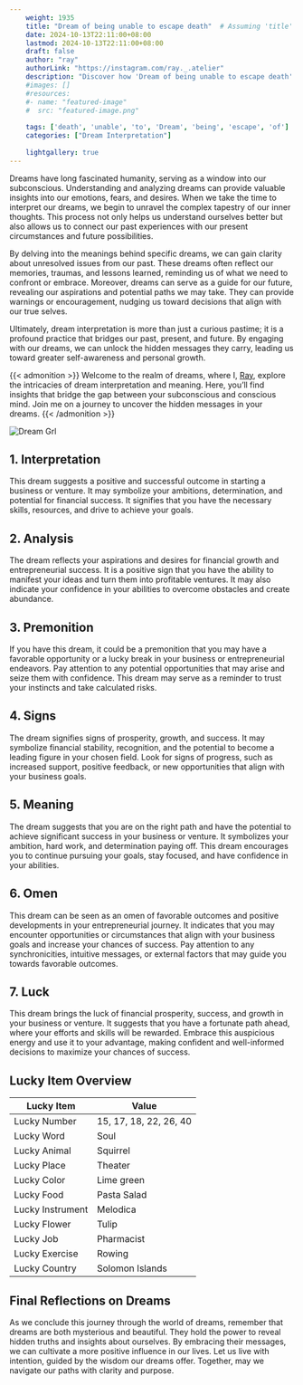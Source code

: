 ```yaml
---
    weight: 1935
    title: "Dream of being unable to escape death"  # Assuming 'title' column exists
    date: 2024-10-13T22:11:00+08:00
    lastmod: 2024-10-13T22:11:00+08:00
    draft: false
    author: "ray"
    authorLink: "https://instagram.com/ray._.atelier"
    description: "Discover how 'Dream of being unable to escape death' can interpret your future and uncover its significant meanings in your life."
    #images: []
    #resources:
    #- name: "featured-image"
    #  src: "featured-image.png"
    
    tags: ['death', 'unable', 'to', 'Dream', 'being', 'escape', 'of']
    categories: ["Dream Interpretation"]
    
    lightgallery: true
---
```

    
Dreams have long fascinated humanity, serving as a window into our subconscious. Understanding and analyzing dreams can provide valuable insights into our emotions, fears, and desires. When we take the time to interpret our dreams, we begin to unravel the complex tapestry of our inner thoughts. This process not only helps us understand ourselves better but also allows us to connect our past experiences with our present circumstances and future possibilities.

By delving into the meanings behind specific dreams, we can gain clarity about unresolved issues from our past. These dreams often reflect our memories, traumas, and lessons learned, reminding us of what we need to confront or embrace. Moreover, dreams can serve as a guide for our future, revealing our aspirations and potential paths we may take. They can provide warnings or encouragement, nudging us toward decisions that align with our true selves.

Ultimately, dream interpretation is more than just a curious pastime; it is a profound practice that bridges our past, present, and future. By engaging with our dreams, we can unlock the hidden messages they carry, leading us toward greater self-awareness and personal growth.

{{< admonition >}}
Welcome to the realm of dreams, where I, [Ray](https://instagram.com/ray._.atelier), explore the intricacies of dream interpretation and meaning. Here, you’ll find insights that bridge the gap between your subconscious and conscious mind. Join me on a journey to uncover the hidden messages in your dreams.
{{< /admonition >}}

![Dream Grl](https://cdn.pixabay.com/photo/2017/11/02/03/35/gothic-2910057_1280.jpg "Dream Grl")

## 1. Interpretation
 This dream suggests a positive and successful outcome in starting a business or venture. It may symbolize your ambitions, determination, and potential for financial success. It signifies that you have the necessary skills, resources, and drive to achieve your goals.

## 2. Analysis
 The dream reflects your aspirations and desires for financial growth and entrepreneurial success. It is a positive sign that you have the ability to manifest your ideas and turn them into profitable ventures. It may also indicate your confidence in your abilities to overcome obstacles and create abundance.

## 3. Premonition
 If you have this dream, it could be a premonition that you may have a favorable opportunity or a lucky break in your business or entrepreneurial endeavors. Pay attention to any potential opportunities that may arise and seize them with confidence. This dream may serve as a reminder to trust your instincts and take calculated risks.

## 4. Signs
 The dream signifies signs of prosperity, growth, and success. It may symbolize financial stability, recognition, and the potential to become a leading figure in your chosen field. Look for signs of progress, such as increased support, positive feedback, or new opportunities that align with your business goals.

## 5. Meaning
 The dream suggests that you are on the right path and have the potential to achieve significant success in your business or venture. It symbolizes your ambition, hard work, and determination paying off. This dream encourages you to continue pursuing your goals, stay focused, and have confidence in your abilities.

## 6. Omen
 This dream can be seen as an omen of favorable outcomes and positive developments in your entrepreneurial journey. It indicates that you may encounter opportunities or circumstances that align with your business goals and increase your chances of success. Pay attention to any synchronicities, intuitive messages, or external factors that may guide you towards favorable outcomes.

## 7. Luck
 This dream brings the luck of financial prosperity, success, and growth in your business or venture. It suggests that you have a fortunate path ahead, where your efforts and skills will be rewarded. Embrace this auspicious energy and use it to your advantage, making confident and well-informed decisions to maximize your chances of success.

## Lucky Item Overview
| Lucky Item          | Value              |
|---------------|--------------------|
| Lucky Number        | 15, 17, 18, 22, 26, 40  |
| Lucky Word          | Soul |
| Lucky Animal        | Squirrel |
| Lucky Place         | Theater     |
| Lucky Color         | Lime green     |
| Lucky Food          | Pasta Salad      |
| Lucky Instrument    | Melodica |
| Lucky Flower        | Tulip    |
| Lucky Job           | Pharmacist       |
| Lucky Exercise      | Rowing  |
| Lucky Country       | Solomon Islands    |


##  Final Reflections on Dreams

As we conclude this journey through the world of dreams, remember that dreams are both mysterious and beautiful. They hold the power to reveal hidden truths and insights about ourselves. By embracing their messages, we can cultivate a more positive influence in our lives. Let us live with intention, guided by the wisdom our dreams offer. Together, may we navigate our paths with clarity and purpose.
